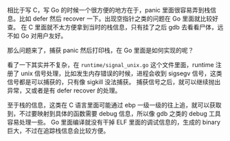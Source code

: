 相比于写 C，写 Go 的时候一个很方便的地方在于，panic 里面很容易弄到栈信息。比如 defer 然后 recover 一下。出现空指针之类的问题在 Go 里面就比较好查。
在 C 里面就不太方便拿到当时的栈信息，只有挂了之后 gdb 去看看尸体，远不如 Go 对用户友好。

那么问题来了，捕获 panic 然后打印栈，在 Go 里面是如何实现的呢？

看了一下其实并不复杂，在 `runtime/signal_unix.go` 这个文件里面，runtime 注册了 unix 信号处理，比如发生内存错误的时候，进程会收到 sigsegv 信号，这类信号都是可以捕获的，只有像 sigkill 没法捕获。
捕获信号之后，就可以继续抛出异常，又或者是有 defer recover 的处理。

至于栈的信息，这类在 C 语言里面可能通过 ebp 一级一级的往上追，就可以获取到，不过要映射到具体的函数需要 debug 信息，所以像 gdb 之类的 debug 工具容易处理一些。
Go 里面编译就没有干掉 ELF 里面的调试信息的，生成的 binary 巨大，不过在追踪栈信息会比较方便。

